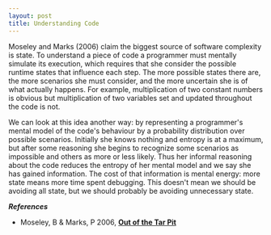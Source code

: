 ```yaml
---
layout: post
title: Understanding Code
---
```


Moseley and Marks (2006) claim the biggest source of software complexity
is state.  To understand a piece of code a programmer must mentally simulate
its execution, which requires that she consider the possible runtime states
that influence each step.  The more possible states there are, the more
scenarios she must consider, and the more uncertain she is of what actually
happens.  For example, multiplication of two constant numbers is obvious but
multiplication of two variables set and updated throughout the code is not.

We can look at this idea another way: by representing a programmer's mental
model of the code's behaviour by a probability distribution over possible
scenarios.  Initially she knows nothing and entropy is at a maximum, but after
some reasoning she begins to recognize some scenarios as impossible and others
as more or less likely.  Thus her informal reasoning about the code reduces the
entropy of her mental model and we say she has gained information.  The cost of
that information is mental energy: more state means more time spent
debugging.  This doesn't mean we should be avoiding all state, but we
should probably be avoiding unnecessary state.


<i><b>References</b></i>

* Moseley, B & Marks, P 2006, **[Out of the Tar Pit](http://shaffner.us/cs/papers/tarpit.pdf)**
